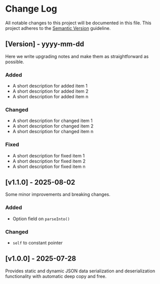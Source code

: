 # Change Log

All notable changes to this project will be documented in this file.
This project adheres to the [Semantic Version](https://semver.org/) guideline.

## [Version] - yyyy-mm-dd

Here we write upgrading notes and make them as straightforward as possible.

### Added
- A short description for added item 1
- A short description for added item 2
- A short description for added item n

### Changed
- A short description for changed item 1
- A short description for changed item 2
- A short description for changed item n

### Fixed
- A short description for fixed item 1
- A short description for fixed item 2
- A short description for fixed item n

## [v1.1.0] - 2025-08-02

Some minor improvements and breaking changes.

### Added

- Option field on `parseInto()`

### Changed

- `self` to constant pointer

## [v1.0.0] - 2025-07-28

Provides static and dynamic JSON data serialization and deserialization functionality with automatic deep copy and free.
